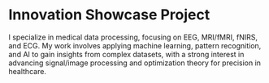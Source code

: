 # Innovation Showcase Project

I specialize in medical data processing, focusing on EEG, MRI/fMRI, fNIRS, and ECG. My work involves applying machine learning, pattern recognition, and AI to gain insights from complex datasets, with a strong interest in advancing signal/image processing and optimization theory for precision in healthcare.

